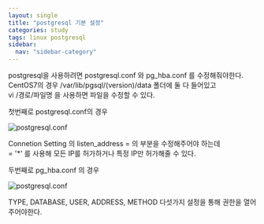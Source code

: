 ```yaml
---
layout: single
title: "postgresql 기본 설정"
categories: study
tags: linux postgresql
sidebar:
  nav: "sidebar-category"
---
```


postgresql을 사용하려면 postgresql.conf 와 pg_hba.conf 를 수정해줘야한다.  
CentOS7의 경우 /var/lib/pgsql/(version)/data 폴더에 둘 다 들어있고  
vi /경로/파일명 을 사용하면 파일을 수정할 수 있다.

첫번째로 postgresql.conf의 경우

![postgresql.conf]({{site.url}}/assets/img/posts/20230619postgresqlsetting/psql_setting_01.png)

Connetion Setting 의 listen_address = 의 부분을 수정해주어야 하는데  
= '\*' 를 사용해 모든 IP를 허가하거나 특정 IP만 허가해줄 수 있다.

두번째로 pg_hba.conf 의 경우

![postgresql.conf]({{site.url}}/assets/img/posts/20230619postgresqlsetting/psql_setting_02.png)

TYPE, DATABASE, USER, ADDRESS, METHOD 다섯가지 설정을 통해 권한을 열어주어야한다.
